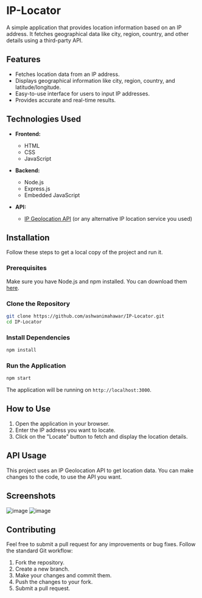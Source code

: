 # IP-Locator

A simple application that provides location information based on an IP address. It fetches geographical data like city, region, country, and other details using a third-party API.

## Features

- Fetches location data from an IP address.
- Displays geographical information like city, region, country, and latitude/longitude.
- Easy-to-use interface for users to input IP addresses.
- Provides accurate and real-time results.
  
## Technologies Used

- **Frontend:**
  - HTML
  - CSS
  - JavaScript

- **Backend:**
  - Node.js
  - Express.js
  - Embedded JavaScript

- **API:**
  - [IP Geolocation API](https://ipgeolocation.io/) (or any alternative IP location service you used)

## Installation

Follow these steps to get a local copy of the project and run it.

### Prerequisites

Make sure you have Node.js and npm installed. You can download them [here](https://nodejs.org/).

### Clone the Repository

```bash
git clone https://github.com/ashwanimahawar/IP-Locator.git
cd IP-Locator
```

### Install Dependencies

```bash
npm install
```

### Run the Application

```bash
npm start
```

The application will be running on `http://localhost:3000`.

## How to Use

1. Open the application in your browser.
2. Enter the IP address you want to locate.
3. Click on the "Locate" button to fetch and display the location details.

## API Usage

This project uses an IP Geolocation API to get location data. You can make changes to the code, to use the API you want.

## Screenshots

![image](https://github.com/user-attachments/assets/1843136f-d459-450f-81c5-f7b8dbf64533)
![image](https://github.com/user-attachments/assets/babd3f8f-cce8-4f80-9650-4cd550168e44)


## Contributing

Feel free to submit a pull request for any improvements or bug fixes. Follow the standard Git workflow:

1. Fork the repository.
2. Create a new branch.
3. Make your changes and commit them.
4. Push the changes to your fork.
5. Submit a pull request.
